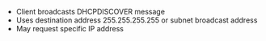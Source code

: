 - Client broadcasts DHCPDISCOVER message
- Uses destination address 255.255.255.255 or subnet broadcast address
- May request specific IP address